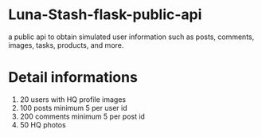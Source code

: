 # Luna-Stash-flask-public-api
a public api   to obtain simulated user information such as posts, comments, images, tasks, products, and more.

# Detail informations
1. 20 users with HQ profile images
2. 100 posts minimum 5 per user id
3. 200 comments minimum 5 per post id
4. 50 HQ photos
